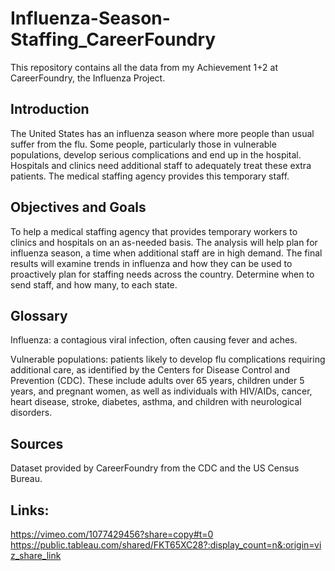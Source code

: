 # Influenza-Season-Staffing_CareerFoundry
This repository contains all the data from my Achievement 1+2 at CareerFoundry, the Influenza Project.

## Introduction
The United States has an influenza season where more people than usual suffer from the flu. Some people, particularly those in vulnerable populations, develop serious complications and end up in the hospital. Hospitals and clinics need additional staff to adequately treat these extra patients. The medical staffing agency provides this temporary staff.

## Objectives and Goals
To help a medical staffing agency that provides temporary workers to clinics and hospitals on an as-needed basis. The analysis will help plan for influenza season, a time when additional staff are in high demand. The final results will examine trends in influenza and how they can be used to proactively plan for staffing needs across the country.
Determine when to send staff, and how many, to each state.

## Glossary
Influenza: a contagious viral infection, often causing fever and aches.

Vulnerable populations: patients likely to develop flu complications requiring additional care, as identified by the Centers for Disease Control and Prevention (CDC). These include adults over 65 years, children under 5 years, and pregnant women, as well as individuals with HIV/AIDs, cancer, heart disease, stroke, diabetes, asthma, and children with neurological disorders.

## Sources
Dataset provided by CareerFoundry from the CDC and the US Census Bureau.

## Links:
https://vimeo.com/1077429456?share=copy#t=0 
https://public.tableau.com/shared/FKT65XC28?:display_count=n&:origin=viz_share_link
